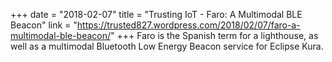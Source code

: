 +++
date = "2018-02-07"
title = "Trusting IoT - Faro: A Multimodal BLE Beacon"
link = "https://trusted827.wordpress.com/2018/02/07/faro-a-multimodal-ble-beacon/"
+++
Faro is the Spanish term for a lighthouse, as well as a multimodal Bluetooth Low Energy Beacon service for Eclipse Kura.